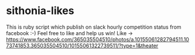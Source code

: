 # sithonia-likes
This is ruby script which publish on slack hourly competition status from facebook :-)
Feel free to like and help us win!
Like -> https://www.facebook.com/365035504510/photos/a.10155061282794511.1073741853.365035504510/10155061322739511/?type=1&theater
